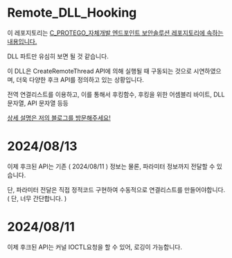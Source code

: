# Remote_DLL_Hooking

이 레포지토리는 [C_PROTEGO_자체개발 엔드포인트 보안솔루션 레포지토리에 속하는 내용입니다.](https://github.com/lastime1650/C.ProtegoAI)

DLL 파트만 유심히 보면 될 것 같습니다. 

이 DLL은 CreateRemoteThread API에 의해 실행될 때 구동되는 것으로 시연하였으며, 더욱 다양한 후크 API를 정의하고 있는 상황입니다.

전역 연결리스트를 이용하고, 이를 통해서 후킹함수, 후킹을 위한 어셈블리 바이트, DLL 문자열, API 문자열 등등

[상세 설명은 저의 블로그를 방문해주세요!](https://blog.naver.com/lastime1650/223545928057)

# 2024/08/13

이제 후크된 API는 기존 ( 2024/08/11 ) 정보는 물론, 파라미터 정보까지 전달할 수 있습니다. 

단, 파라미터 전달은 직접 정적코드 구현하여 수동적으로 연결리스트를 만들어야합니다. ( 단, 너무 간단합니다. ) 

# 2024/08/11

이제 후크된 API는 커널 IOCTL요청을 할 수 있어, 로깅이 가능합니다.


